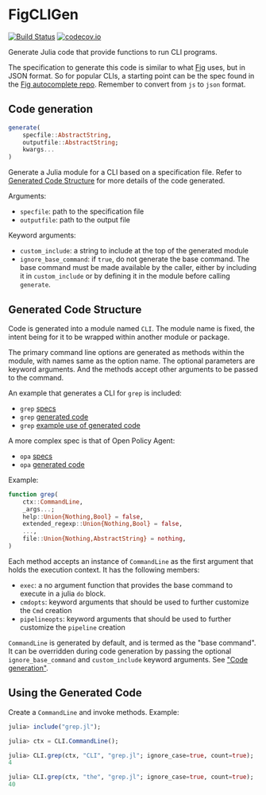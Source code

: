# FigCLIGen

[![Build Status](https://github.com/tanmaykm/FigCLIGen.jl/workflows/CI/badge.svg)](https://github.com/tanmaykm/FigCLIGen.jl/actions?query=workflow%3ACI+branch%3Amain)
[![codecov.io](http://codecov.io/github/tanmaykm/FigCLIGen.jl/coverage.svg?branch=main)](http://codecov.io/github/tanmaykm/FigCLIGen.jl?branch=main)

Generate Julia code that provide functions to run CLI programs.

The specification to generate this code is similar to what [Fig](https://fig.io/) uses, but in JSON format. So for popular CLIs, a starting point can be the spec found in the [Fig autocomplete repo](https://github.com/withfig/autocomplete). Remember to convert from `js` to `json` format.

## Code generation

```julia
generate(
    specfile::AbstractString,
    outputfile::AbstractString;
    kwargs...
)
```

Generate a Julia module for a CLI based on a specification file.
Refer to [Generated Code Structure](#generated-code-structure) for more details of the code generated.

Arguments:
- `specfile`: path to the specification file
- `outputfile`: path to the output file

Keyword arguments:
- `custom_include`: a string to include at the top of the generated module
- `ignore_base_command`: if `true`, do not generate the base command.
                        The base command must be made available by the caller,
                        either by including it in `custom_include` or by
                        defining it in the module before calling `generate`.

## Generated Code Structure

Code is generated into a module named `CLI`. The module name is fixed, the intent being for it to be wrapped within another module or package.

The primary command line options are generated as methods within the module, with names same as the option name. The optional parameters are keyword arguments. And the methods accept other arguments to be passed to the command.

An example that generates a CLI for `grep` is included:
- `grep` [specs](test/specs/grep.json)
- `grep` [generated code](examples/grep.jl)
- `grep` [example use of generated code](test/greptest.jl)

A more complex spec is that of Open Policy Agent:
- `opa` [specs](test/specs/opa.json)
- `opa` [generated code](examples/opa.jl)

Example:

```julia
function grep(
    ctx::CommandLine,
    _args...;
    help::Union{Nothing,Bool} = false,
    extended_regexp::Union{Nothing,Bool} = false,
    ...,
    file::Union{Nothing,AbstractString} = nothing,
)
```

Each method accepts an instance of `CommandLine` as the first argument that holds the execution context. It has the following members:
- `exec`: a no argument function that provides the base command to execute in a julia `do` block.
- `cmdopts`: keyword arguments that should be used to further customize the `Cmd` creation
- `pipelineopts`: keyword arguments that should be used to further customize the `pipeline` creation

`CommandLine` is generated by default, and is termed as the "base command". It can be overridden during code generation by passing the optional `ignore_base_command` and `custom_include` keyword arguments. See ["Code generation"](#code-generation).

## Using the Generated Code

Create a `CommandLine` and invoke methods. Example:

```julia
julia> include("grep.jl");

julia> ctx = CLI.CommandLine();

julia> CLI.grep(ctx, "CLI", "grep.jl"; ignore_case=true, count=true);
4

julia> CLI.grep(ctx, "the", "grep.jl"; ignore_case=true, count=true);
40
```
